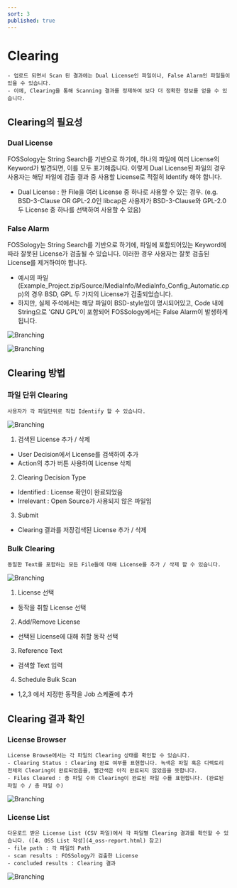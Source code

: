 ```yaml
---
sort: 3
published: true
---
```

# Clearing

```note
- 업로드 되면서 Scan 된 결과에는 Dual License인 파일이나, False Alarm인 파일들이 있을 수 있습니다.
- 이에, Clearing을 통해 Scanning 결과를 정제하여 보다 더 정확한 정보를 얻을 수 있습니다.
```

## Clearing의 필요성

### Dual License

FOSSology는 String Search를 기반으로 하기에, 하나의 파일에 여러 License의 Keyword가 발견되면, 이를 모두 표기해줍니다. 이렇게 Dual License된 파일의 경우 사용자는 해당 파일에 검출 결과 중 사용할 License로 적절히 Identify 해야 합니다.

- Dual License : 한 File을 여러 License 중 하나로 사용할 수 있는 경우. (e.g. BSD-3-Clause OR GPL-2.0인 libcap은 사용자가 BSD-3-Clause와 GPL-2.0 두 License 중 하나를 선택하여 사용할 수 있음)

### False Alarm

FOSSology는 String Search를 기반으로 하기에, 파일에 포함되어있는 Keyword에 따라 잘못된 License가 검출될 수 있습니다. 이러한 경우 사용자는 잘못 검출된 License를 제거하여야 합니다.

- 예시의 파일(Example_Project.zip/Source/MediaInfo/MediaInfo_Config_Automatic.cpp)의 경우 BSD, GPL 두 가지의 License가 검출되었습니다.
- 하지만, 실제 주석에서는 해당 파일이 BSD-style임이 명시되어있고, Code 내에 String으로 'GNU GPL'이 포함되어 FOSSology에서는 False Alarm이 발생하게 됩니다.

![Branching](img_3_clearing/01_3_False_Alarm_1.png)

![Branching](img_3_clearing/01_4_False_Alarm_2.png)

## Clearing 방법

### 파일  단위 Clearing

```note
사용자가 각 파일단위로 직접 Identify 할 수 있습니다.
```

![Branching](img_3_clearing/02_1_File_Clearing.png)

1. 검색된 License 추가 / 삭제
  - User Decision에서 License를 검색하여 추가
  - Action의 추가 버튼 사용하여 License 삭제
2. Clearing Decision Type
  - Identified : License 확인이 완료되었음
  - Irrelevant : Open Source가 사용되지 않은 파일임
3. Submit
  - Clearing 결과를 저장검색된 License 추가 / 삭제

### Bulk Clearing

```note
동일한 Text를 포함하는 모든 File들에 대해 License를 추가 / 삭제 할 수 있습니다.
```

![Branching](img_3_clearing/02_2_Bulk_Clearing.png)

1. License 선택
  - 동작을 취할 License 선택
2. Add/Remove License
  - 선택된 License에 대해 취할 동작 선택
3. Reference Text
  - 검색할 Text 입력
4. Schedule Bulk Scan
  - 1,2,3 에서 지정한 동작을 Job 스케쥴에 추가

## Clearing 결과 확인

### License Browser

```note
License Browse에서는 각 파일의 Clearing 상태를 확인할 수 있습니다.
- Clearing Status : Clearing 완료 여부를 표현합니다. 녹색은 파일 혹은 디렉토리 전체의 Clearing이 완료되었음을, 빨간색은 아직 완료되지 않았음을 뜻합니다.
- Files Cleared : 총 파일 수와 Clearing이 완료된 파일 수를 표현합니다. (완료된 파일 수 / 총 파일 수)
```

![Branching](img_3_clearing/03_1_Check_License_Browser.png)

### License List

```note
다운로드 받은 License List (CSV 파일)에서 각 파일별 Clearing 결과를 확인할 수 있습니다. ([4. OSS List 작성](4_oss-report.html) 참고)
- file path : 각 파일의 Path
- scan results : FOSSology가 검출한 License
- concluded results : Clearing 결과
```

![Branching](img_3_clearing/03_2_Check_License_List.png)
